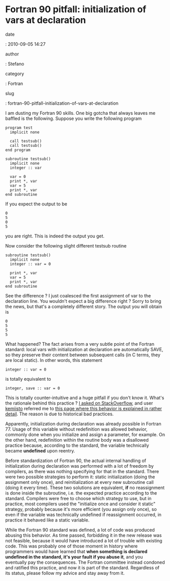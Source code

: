 Fortran 90 pitfall: initialization of vars at declaration
=========================================================

date

:   2010-09-05 14:27

author

:   Stefano

category

:   Fortran

slug

:   fortran-90-pitfall-initialization-of-vars-at-declaration

I am dusting my Fortran 90 skills. One big gotcha that always leaves me
baffled is the following. Suppose you write the following program

``` {.fortran}
program test
  implicit none

  call testsub()
  call testsub()
end program

subroutine testsub()
  implicit none
  integer :: var

  var = 0
  print *, var
  var = 5
  print *, var
end subroutine
```

If you expect the output to be

``` {.text}
0
5
0
5
```

you are right. This is indeed the output you get.

Now consider the following slight different testsub routine

``` {.fortran}
subroutine testsub()
  implicit none
  integer :: var = 0

  print *, var
  var = 5
  print *, var
end subroutine
```

See the difference ? I just coalesced the first assignment of var to the
declaration line. You wouldn\'t expect a big difference right ? Sorry to
bring the news, but that\'s a completely different story. The output you
will obtain is

``` {.text}
0
5
5
5
```

What happened? The fact arises from a very subtle point of the Fortran
standard: local vars with initialization at declaration are
automatically SAVE, so they preserve their content between subsequent
calls (in C terms, they are local static). In other words, this
statement

``` {.fortran}
integer :: var = 0
```

is totally equivalent to

``` {.fortran}
integer, save :: var = 0
```

This is totally counter-intuitive and a huge pitfall if you don\'t know
it. What\'s the rationale behind this practice ? [I asked on
StackOverflow](http://stackoverflow.com/questions/3352741/fortran-assignment-on-declaration-and-save-attribute-gotcha),
and user [kemiisto](http://stackoverflow.com/users/153349/kemiisto)
referred me to [this page where this behavior is explained in rather
detail](http://www.rhinocerus.net/forum/lang-fortran/92384-initialization-local-variables.html).
The reason is due to historical bad practices.

Apparently, initialization during declaration was already possible in
Fortran 77. Usage of this variable without redefinition was allowed
behavior, commonly done when you initialize and assign a parameter, for
example. On the other hand, redefinition within the routine body was a
disallowed practice because, according to the standard, the variable
technically became **undefined** upon reentry.

Before standardization of Fortran 90, the actual internal handling of
initialization during declaration was performed with a lot of freedom by
compilers, as there was nothing specifying for that in the standard.
There were two possible strategies to perform it: static initialization
(doing the assignment only once), and reinitialization at every new
subroutine call (doing it every time). These two solutions are
equivalent, **if** no reassignment is done inside the subroutine, i.e.
the expected practice according to the standard. Compilers were free to
choose which strategy to use, but in practice, most compilers used the
\"initialize once and consider it static\" strategy, probably because
it\'s more efficient (you assign only once), so even if the variable was
technically undefined if reassignment occurred, in practice it behaved
like a static variable.

While the Fortran 90 standard was defined, a lot of code was produced
abusing this behavior. As time passed, forbidding it in the new release
was not feasible, because it would have introduced a lot of trouble with
existing code. This was probably one of those moment in history where
programmers would have learned that **when something is declared
undefined in the standard, it\'s your fault if you abuse it**, and you
eventually pay the consequences. The Fortran committee instead condoned
and ratified this practice, and now it is part of the standard.
Regardless of its status, please follow my advice and stay away from it.
